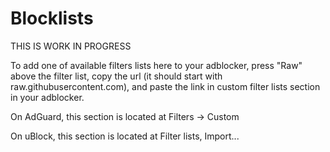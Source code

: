 # Blocklists
THIS IS WORK IN PROGRESS

To add one of available filters lists here to your adblocker, press "Raw" above the filter list, copy the url (it should start with raw.githubusercontent.com), and paste the link in custom filter lists section in your adblocker.

On AdGuard, this section is located at Filters -> Custom

On uBlock, this section is located at Filter lists, Import...
